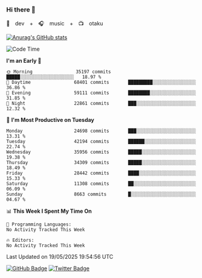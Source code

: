 ### Hi there 👋

🚀　dev　+　🎧　music　+　📺　otaku


[![Anurag's GitHub stats](https://github-readme-stats.vercel.app/api?username=koheitasaka&count_private=true&show_icons=true&theme=monokai)](https://github.com/koheitasaka/github-readme-stats)

<!--START_SECTION:waka-->
![Code Time](http://img.shields.io/badge/Code%20Time-1%2C161%20hrs%2023%20mins-blue)

**I'm an Early 🐤** 

```text
🌞 Morning                35197 commits       █████░░░░░░░░░░░░░░░░░░░░   18.97 % 
🌆 Daytime                68401 commits       █████████░░░░░░░░░░░░░░░░   36.86 % 
🌃 Evening                59111 commits       ████████░░░░░░░░░░░░░░░░░   31.85 % 
🌙 Night                  22861 commits       ███░░░░░░░░░░░░░░░░░░░░░░   12.32 % 
```
📅 **I'm Most Productive on Tuesday** 

```text
Monday                   24698 commits       ███░░░░░░░░░░░░░░░░░░░░░░   13.31 % 
Tuesday                  42194 commits       ██████░░░░░░░░░░░░░░░░░░░   22.74 % 
Wednesday                35956 commits       █████░░░░░░░░░░░░░░░░░░░░   19.38 % 
Thursday                 34309 commits       █████░░░░░░░░░░░░░░░░░░░░   18.49 % 
Friday                   28442 commits       ████░░░░░░░░░░░░░░░░░░░░░   15.33 % 
Saturday                 11308 commits       ██░░░░░░░░░░░░░░░░░░░░░░░   06.09 % 
Sunday                   8663 commits        █░░░░░░░░░░░░░░░░░░░░░░░░   04.67 % 
```


📊 **This Week I Spent My Time On** 

```text
💬 Programming Languages: 
No Activity Tracked This Week

🔥 Editors: 
No Activity Tracked This Week
```


 Last Updated on 19/05/2025 19:54:56 UTC
<!--END_SECTION:waka-->

[![GitHub Badge](https://img.shields.io/badge/GitHub-100000?style=for-the-badge&logo=github&logoColor=white)](https://github.com/koheitasaka)
[![Twitter Badge](https://img.shields.io/badge/Twitter-1DA1F2?style=for-the-badge&logo=twitter&logoColor=white)](https://twitter.com/sleep_asleep_)
